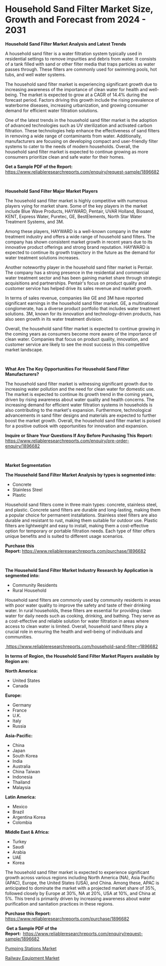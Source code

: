 <p><h1>Household Sand Filter Market Size, Growth and Forecast from 2024 - 2031</h1></p><p><strong>Household Sand Filter Market Analysis and Latest Trends</strong></p>
<p><p>A household sand filter is a water filtration system typically used in residential settings to remove impurities and debris from water. It consists of a tank filled with sand or other filter media that traps particles as water passes through. These filters are commonly used for swimming pools, hot tubs, and well water systems.</p><p>The household sand filter market is experiencing significant growth due to increasing awareness of the importance of clean water for health and well-being. The market is expected to grow at a CAGR of 14.4% during the forecast period. Factors driving this growth include the rising prevalence of waterborne diseases, increasing urbanization, and growing consumer demand for efficient water filtration solutions.</p><p>One of the latest trends in the household sand filter market is the adoption of advanced technologies such as UV sterilization and activated carbon filtration. These technologies help enhance the effectiveness of sand filters in removing a wide range of contaminants from water. Additionally, manufacturers are focusing on developing compact and user-friendly filter systems to cater to the needs of modern households. Overall, the household sand filter market is expected to continue growing as more consumers prioritize clean and safe water for their homes.</p></p>
<p><strong>Get a Sample PDF of the Report:&nbsp;</strong> <a href="https://www.reliableresearchreports.com/enquiry/request-sample/1896682">https://www.reliableresearchreports.com/enquiry/request-sample/1896682</a></p>
<p>&nbsp;</p>
<p><strong>Household Sand Filter Major Market Players</strong></p>
<p><p>The household sand filter market is highly competitive with numerous players vying for market share. Some of the key players in the market include Blue Wave Products, HAYWARD, Pentair, UVAR Holland, Biosand, KENT, Express Water, Puretec, GE, BestElements, North Star Water Treatment Systems, and 3M.</p><p>Among these players, HAYWARD is a well-known company in the water treatment industry and offers a wide range of household sand filters. The company has shown consistent market growth in recent years due to its innovative product offerings and strong brand reputation. HAYWARD is expected to continue its growth trajectory in the future as the demand for water treatment solutions increases.</p><p>Another noteworthy player in the household sand filter market is Pentair. The company has a strong presence in the residential and commercial water treatment sector and has been gaining market share through strategic acquisitions and partnerships. Pentair's focus on product quality and customer service has helped drive its sales revenue and market growth.</p><p>In terms of sales revenue, companies like GE and 3M have reported significant earnings in the household sand filter market. GE, a multinational conglomerate, has a diverse product portfolio that includes water treatment solutions. 3M, known for its innovation and technology-driven products, has also seen growth in its water treatment division.</p><p>Overall, the household sand filter market is expected to continue growing in the coming years as consumers become more aware of the importance of clean water. Companies that focus on product quality, innovation, and customer service are likely to see the most success in this competitive market landscape.</p></p>
<p>&nbsp;</p>
<p><strong>What Are The Key Opportunities For Household Sand Filter Manufacturers?</strong></p>
<p><p>The household sand filter market is witnessing significant growth due to increasing water pollution and the need for clean water for domestic use. The market is expected to continue its growth trend in the coming years, driven by rising awareness about water quality and health concerns. The increasing demand for efficient water filtration systems in households is also contributing to the market's expansion. Furthermore, technological advancements in sand filter designs and materials are expected to further boost the market growth. Overall, the household sand filter market is poised for a positive outlook with opportunities for innovation and expansion.</p></p>
<p><strong>Inquire or Share Your Questions If Any Before Purchasing This Report:</strong> <a href="https://www.reliableresearchreports.com/enquiry/pre-order-enquiry/1896682">https://www.reliableresearchreports.com/enquiry/pre-order-enquiry/1896682</a></p>
<p>&nbsp;</p>
<p><strong>Market Segmentation</strong></p>
<p><strong>The Household Sand Filter Market Analysis by types is segmented into:</strong></p>
<p><ul><li>Concrete</li><li>Stainless Steel</li><li>Plastic</li></ul></p>
<p><p>Household sand filters come in three main types: concrete, stainless steel, and plastic. Concrete sand filters are durable and long-lasting, making them a popular choice for permanent installations. Stainless steel filters are also durable and resistant to rust, making them suitable for outdoor use. Plastic filters are lightweight and easy to install, making them a cost-effective option for temporary or portable filtration needs. Each type of filter offers unique benefits and is suited to different usage scenarios.</p></p>
<p><strong>Purchase this Report:&nbsp;</strong><a href="https://www.reliableresearchreports.com/purchase/1896682">https://www.reliableresearchreports.com/purchase/1896682</a></p>
<p>&nbsp;</p>
<p><strong>The Household Sand Filter Market Industry Research by Application is segmented into:</strong></p>
<p><ul><li>Community Residents</li><li>Rural Household</li></ul></p>
<p><p>Household sand filters are commonly used by community residents in areas with poor water quality to improve the safety and taste of their drinking water. In rural households, these filters are essential for providing clean water for daily needs such as cooking, drinking, and bathing. They serve as a cost-effective and reliable solution for water filtration in areas where access to clean water is limited. Overall, household sand filters play a crucial role in ensuring the health and well-being of individuals and communities.</p></p>
<p><a href="https://www.reliableresearchreports.com/household-sand-filter-r1896682">&nbsp;https://www.reliableresearchreports.com/household-sand-filter-r1896682</a></p>
<p><strong>In terms of Region, the Household Sand Filter Market Players available by Region are:</strong></p>
<p>
    <p> <strong> North America: </strong>
        <ul>
            <li>United States</li>
            <li>Canada</li>
        </ul>
        </p> 
    <p> <strong> Europe: </strong>
        <ul>
            <li>Germany</li>
            <li>France</li>
            <li>U.K.</li>
            <li>Italy</li>
            <li>Russia</li>
        </ul>
        </p> 
    <p> <strong> Asia-Pacific: </strong>
        <ul>
            <li>China</li>
            <li>Japan</li>
            <li>South Korea</li>
            <li>India</li>
            <li>Australia</li>
            <li>China Taiwan</li>
            <li>Indonesia</li>
            <li>Thailand</li>
            <li>Malaysia</li>
        </ul>
        </p> 
    <p> <strong> Latin America: </strong>
        <ul>
            <li>Mexico</li>
            <li>Brazil</li>
            <li>Argentina Korea</li>
            <li>Colombia</li>
        </ul>
        </p> 
    <p> <strong> Middle East & Africa: </strong>
        <ul>
            <li>Turkey</li>
            <li>Saudi</li>
            <li>Arabia</li>
            <li>UAE</li>
            <li>Korea</li>
        </ul>
    </p>
    </p>
<p><p>The household sand filter market is expected to experience significant growth across various regions including North America (NA), Asia Pacific (APAC), Europe, the United States (USA), and China. Among these, APAC is anticipated to dominate the market with a projected market share of 35%, followed closely by Europe at 30%, NA at 20%, USA at 10%, and China at 5%. This trend is primarily driven by increasing awareness about water purification and sanitation practices in these regions.</p></p>
<p><strong>Purchase this Report: </strong><a href="https://www.reliableresearchreports.com/purchase/1896682">https://www.reliableresearchreports.com/purchase/1896682</a></p>
<p>&nbsp;<strong>Get a Sample PDF of the Report:&nbsp;&nbsp;</strong><a href="https://www.reliableresearchreports.com/enquiry/request-sample/1896682">https://www.reliableresearchreports.com/enquiry/request-sample/1896682</a></p>
<p><strong></strong></p>
<p><p><a href="https://github.com/vimar16th/Market-Research-Report-List-5/blob/main/pumping-stations-market.md">Pumping Stations Market</a></p><p><a href="https://issuu.com/reportprime-2/docs/railway-equipment-market-size-2030.pptx">Railway Equipment Market</a></p></p>